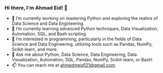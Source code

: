 ### Hi there, I'm Ahmad Eid! 👋

- 🔭 I’m currently working on mastering Python and exploring the realms of Data Science and Data Engineering.
- 🌱 I’m currently learning advanced Python techniques, Data Visualization, Automation, SQL, and Bash scripting.
- 👀 I’m interested in programming, particularly in the fields of Data Science and Data Engineering, utilizing tools such as Pandas, NumPy, Scikit-learn, and more.
- 💬 Ask me about Python, Data Science, Data Engineering, Data Visualization, Automation, SQL, Pandas, NumPy, Scikit-learn, or Bash!
- 📫 You can reach me at ahmedmeid121@gmail.com.


<!---
AhmadEid121/AhmadEid121 is a ✨ special ✨ repository because its `README.md` (this file) appears on your GitHub profile.
You can click the Preview link to take a look at your changes.
--->
